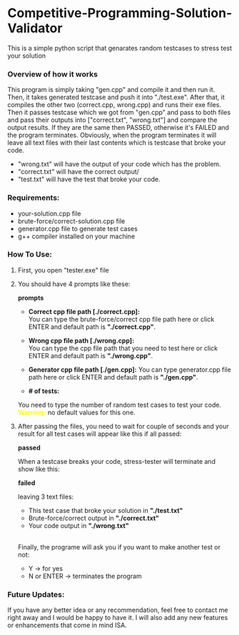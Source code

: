 # Competitive-Programming-Solution-Validator
This is a simple python script that genarates random testcases to stress test your solution

### Overview of how it works
This program is simply taking "gen.cpp" and compile it and then run it. Then, it takes generated testcase and push it into "./test.exe". After that, it compiles the other two (correct.cpp, wrong.cpp) and runs their exe files. Then it passes testcase which we got from "gen.cpp" and pass to both files and pass their outputs into ["correct.txt", "wrong.txt"] and compare the output results. If they are the same then PASSED, otherwise it's FAILED and the program terminates. Obviously, when the program terminates it will leave all text files with their last contents which is testcase that broke your code.
- "wrong.txt" will have the output of your code which has the problem.
- "correct.txt" will have the correct output/
- "test.txt" will have the test that broke your code.

### Requirements:
- your-solution.cpp file
- brute-force/correct-solution.cpp file
- generator.cpp file to generate test cases
- g++ compiler installed on your machine


### How To Use:
1. First, you open "tester.exe" file

2. You should have 4 prompts like these:

    <b>prompts</b>

    
    - <b>Correct cpp file path [./correct.cpp]:</b><br>
    You can type the brute-force/correct cpp file path here or click ENTER and default path is <b>"./correct.cpp"</b>.

    - <b>Wrong cpp file path [./wrong.cpp]:</b><br>
    You can type the cpp file path that you need to test here or click ENTER and default path is <b>"./wrong.cpp"</b>.

    - <b>Generator cpp file path [./gen.cpp]:</b>
    You can type generator.cpp file path here or click ENTER and default path is <b>"./gen.cpp"</b>.

    - <b># of tests: </b><br>
    <p>You need to type the number of random test cases to test your code.<br>
    <span style='color:yellow; font-weight: bold;'>Warning:</span> no default values for this one.</p>

3. After passing the files, you need to wait for couple of seconds and your result for all test cases will appear like this if all passed:<br>
    
    <b>passed</b>

    When a testcase breaks your code, stress-tester will terminate and show like this:
    
    <b>failed</b>

    leaving 3 text files:
    - This test case that broke your solution in <b>"./test.txt"</b>
    - Brute-force/correct output in <b>"./correct.txt"</b>
    - Your code output in <b>"./wrong.txt"</b>
    
    <br>

    Finally, the programe will ask you if you want to make another test or not:
    - Y -> for yes
    - N or ENTER -> terminates the program 
    

### Future Updates:
If you have any better idea or any recommendation, feel free to contact me right away and I would be happy to have it.
I will also add any new features or enhancements that come in mind ISA.